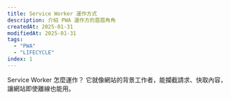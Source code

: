 ```yaml
---
title: Service Worker 運作方式
description: 介紹 PWA 運作方的眉眉角角
createdAt: 2025-01-31
modifiedAt: 2025-01-31
tags:
  - "PWA"
  - "LIFECYCLE"
index: 1
---
```


Service Worker 怎麼運作？ 它就像網站的背景工作者，能攔截請求、快取內容，讓網站即使離線也能用。

